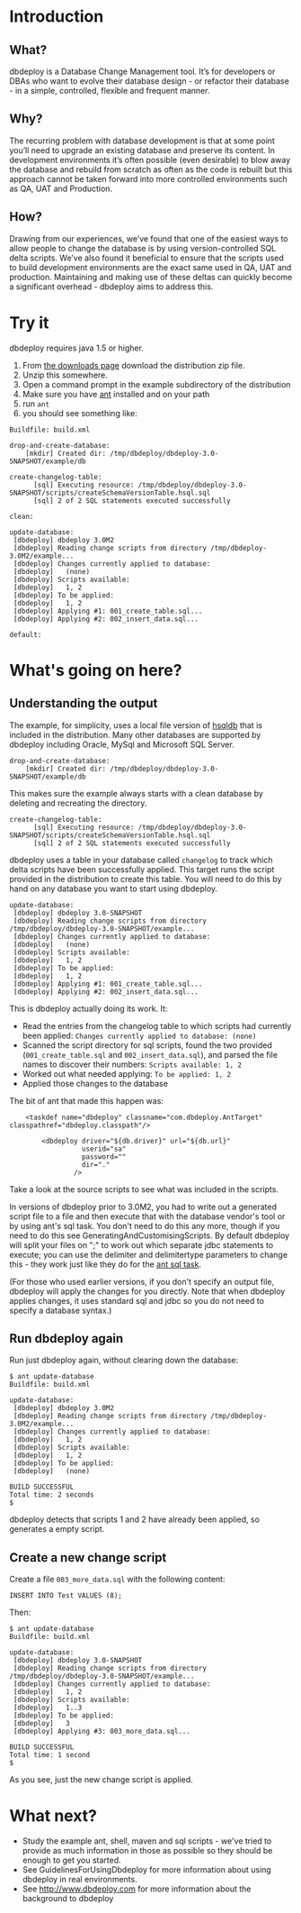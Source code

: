 # Introduction #

## What? ##

dbdeploy is a Database Change Management tool. It’s for developers or
DBAs who want to evolve their database design - or refactor their
database - in a simple, controlled, flexible and frequent manner.

## Why? ##

The recurring problem with database development is that at some point
you’ll need to upgrade an existing database and preserve its content.
In development environments it’s often possible (even desirable) to
blow away the database and rebuild from scratch as often as the code
is rebuilt but this approach cannot be taken forward into more
controlled environments such as QA, UAT and Production.

## How? ##

Drawing from our experiences, we’ve found that one of the easiest ways
to allow people to change the database is by using version-controlled
SQL delta scripts. We’ve also found it beneficial to ensure that the
scripts used to build development environments are the exact same used
in QA, UAT and production. Maintaining and making use of these deltas can
quickly become a significant overhead - dbdeploy aims to address this.

# Try it #

dbdeploy requires java 1.5 or higher.

  1. From [the downloads page](http://code.google.com/p/dbdeploy/downloads/list) download the distribution zip file.
  1. Unzip this somewhere.
  1. Open a command prompt in the example subdirectory of the distribution
  1. Make sure you have [ant](http://ant.apache.org/) installed and on your path
  1. run `ant`
  1. you should see something like:

```
Buildfile: build.xml

drop-and-create-database:
    [mkdir] Created dir: /tmp/dbdeploy/dbdeploy-3.0-SNAPSHOT/example/db

create-changelog-table:
      [sql] Executing resource: /tmp/dbdeploy/dbdeploy-3.0-SNAPSHOT/scripts/createSchemaVersionTable.hsql.sql
      [sql] 2 of 2 SQL statements executed successfully

clean:

update-database:
 [dbdeploy] dbdeploy 3.0M2
 [dbdeploy] Reading change scripts from directory /tmp/dbdeploy-3.0M2/example...
 [dbdeploy] Changes currently applied to database:
 [dbdeploy]   (none)
 [dbdeploy] Scripts available:
 [dbdeploy]   1, 2
 [dbdeploy] To be applied:
 [dbdeploy]   1, 2
 [dbdeploy] Applying #1: 001_create_table.sql...
 [dbdeploy] Applying #2: 002_insert_data.sql...

default:

```

# What's going on here? #

## Understanding the output ##

The example, for simplicity, uses a local file version of [hsqldb](http://hsqldb.org/) that is included in the distribution.  Many other databases are supported by dbdeploy including Oracle, MySql and Microsoft SQL Server.

```
drop-and-create-database:
    [mkdir] Created dir: /tmp/dbdeploy/dbdeploy-3.0-SNAPSHOT/example/db
```

This makes sure the example always starts with a clean database by deleting and recreating the directory.

```
create-changelog-table:
      [sql] Executing resource: /tmp/dbdeploy/dbdeploy-3.0-SNAPSHOT/scripts/createSchemaVersionTable.hsql.sql
      [sql] 2 of 2 SQL statements executed successfully
```

dbdeploy uses a table in your database called `changelog` to track which delta scripts have been successfully applied.  This target runs the script provided in the distribution to create this table.  You will need to do this by hand on any database you want to start using dbdeploy.

```
update-database:
 [dbdeploy] dbdeploy 3.0-SNAPSHOT
 [dbdeploy] Reading change scripts from directory /tmp/dbdeploy/dbdeploy-3.0-SNAPSHOT/example...
 [dbdeploy] Changes currently applied to database:
 [dbdeploy]   (none)
 [dbdeploy] Scripts available:
 [dbdeploy]   1, 2
 [dbdeploy] To be applied:
 [dbdeploy]   1, 2
 [dbdeploy] Applying #1: 001_create_table.sql...
 [dbdeploy] Applying #2: 002_insert_data.sql...
```

This is dbdeploy actually doing its work.  It:

  * Read the entries from the changelog table to which scripts had currently been applied: `Changes currently applied to database: (none)`
  * Scanned the script directory for sql scripts, found the two provided  (`001_create_table.sql` and `002_insert_data.sql`), and parsed the file names to discover their numbers: `Scripts available: 1, 2`
  * Worked out what needed applying: `To be applied: 1, 2`
  * Applied those changes to the database

The bit of ant that made this happen was:

```
    <taskdef name="dbdeploy" classname="com.dbdeploy.AntTarget" classpathref="dbdeploy.classpath"/>

        <dbdeploy driver="${db.driver}" url="${db.url}"
                  userid="sa"
                  password=""
                  dir="."
                />
```

Take a look at the source scripts to see what was included in the scripts.

In versions of dbdeploy prior to 3.0M2, you had to write out a generated script file to a file and then execute that with the database vendor's tool or by using ant's sql task.  You don't need to do this any more, though if you need to do this see GeneratingAndCustomisingScripts.  By default dbdeploy will split your files on ";" to work out which separate jdbc statements to execute; you can use the delimiter and delimitertype parameters to change this - they work just like they do for the [ant sql task](http://ant.apache.org/manual/CoreTasks/sql.html).

(For those who used earlier versions, if you don't specify an output file, dbdeploy will apply the changes for you directly.  Note that when dbdeploy applies changes, it uses standard sql and jdbc so you do not need to specify a database syntax.)


## Run dbdeploy again ##

Run just dbdeploy again, without clearing down the database:

```
$ ant update-database
Buildfile: build.xml

update-database:
 [dbdeploy] dbdeploy 3.0M2
 [dbdeploy] Reading change scripts from directory /tmp/dbdeploy-3.0M2/example...
 [dbdeploy] Changes currently applied to database:
 [dbdeploy]   1, 2
 [dbdeploy] Scripts available:
 [dbdeploy]   1, 2
 [dbdeploy] To be applied:
 [dbdeploy]   (none)

BUILD SUCCESSFUL
Total time: 2 seconds
$ 
```

dbdeploy detects that scripts 1 and 2 have already been applied, so generates a empty script.

## Create a new change script ##

Create a file `003_more_data.sql` with the following content:

```
INSERT INTO Test VALUES (8);
```

Then:
```
$ ant update-database
Buildfile: build.xml

update-database:
 [dbdeploy] dbdeploy 3.0-SNAPSHOT
 [dbdeploy] Reading change scripts from directory /tmp/dbdeploy/dbdeploy-3.0-SNAPSHOT/example...
 [dbdeploy] Changes currently applied to database:
 [dbdeploy]   1, 2 
 [dbdeploy] Scripts available:
 [dbdeploy]   1..3
 [dbdeploy] To be applied:
 [dbdeploy]   3
 [dbdeploy] Applying #3: 003_more_data.sql...

BUILD SUCCESSFUL
Total time: 1 second
$
```

As you see, just the new change script is applied.

# What next? #

  * Study the example ant, shell, maven and sql scripts - we've tried to provide as much information in those as possible so they should be enough to get you started.
  * See GuidelinesForUsingDbdeploy for more information about using dbdeploy in real environments.
  * See http://www.dbdeploy.com for more information about the background to dbdeploy